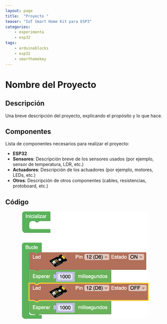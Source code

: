 ```yaml
---
layout: page
title:  "Proyecto "
teaser: "IoT Smart Home Kit para ESP3"
categories:
    - experimenta
    - esp32
tags:
    - arduinoblocks
    - esp32
    - smarthomekey
---
```

# Nombre del Proyecto

## Descripción

Una breve descripción del proyecto, explicando el propósito y lo que hace.

## Componentes

Lista de componentes necesarios para realizar el proyecto:

- **ESP32**
- **Sensores**: Descripción breve de los sensores usados (por ejemplo, sensor de temperatura, LDR, etc.)
- **Actuadores**: Descripción de los actuadores (por ejemplo, motores, LEDs, etc.)
- **Otros**: Descripción de otros componentes (cables, resistencias, protoboard, etc.)

## Código
<p align="center">
    <img src="/images/experimenta/esp32/Proyectos/Proyecto1.png" alt="Proyecto 1" width="400"/>
</p>